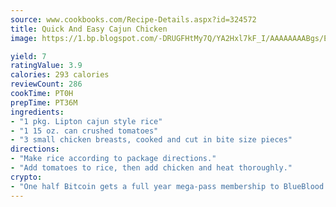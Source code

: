```yaml
---
source: www.cookbooks.com/Recipe-Details.aspx?id=324572
title: Quick And Easy Cajun Chicken
image: https://1.bp.blogspot.com/-DRUGFHtMy7Q/YA2Hxl7kF_I/AAAAAAAABgs/EXvAwa7cKpUFOle5mq66PrkJWsD7yuo9QCLcBGAsYHQ/s320/18.png

yield: 7
ratingValue: 3.9
calories: 293 calories
reviewCount: 286
cookTime: PT0H
prepTime: PT36M
ingredients:
- "1 pkg. Lipton cajun style rice"
- "1 15 oz. can crushed tomatoes"
- "3 small chicken breasts, cooked and cut in bite size pieces"
directions:
- "Make rice according to package directions."
- "Add tomatoes to rice, then add chicken and heat thoroughly."
crypto:
- "One half Bitcoin gets a full year mega-pass membership to BlueBlood."
---
```

